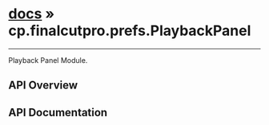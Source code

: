 # [docs](index.md) » cp.finalcutpro.prefs.PlaybackPanel
---

Playback Panel Module.

## API Overview

## API Documentation

